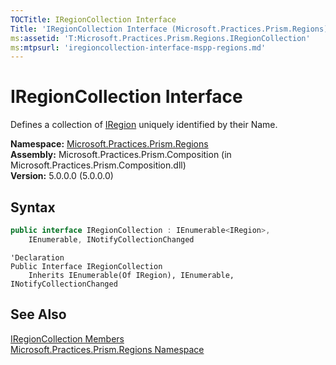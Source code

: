 ```yaml
---
TOCTitle: IRegionCollection Interface
Title: 'IRegionCollection Interface (Microsoft.Practices.Prism.Regions)'
ms:assetid: 'T:Microsoft.Practices.Prism.Regions.IRegionCollection'
ms:mtpsurl: 'iregioncollection-interface-mspp-regions.md'
---
```


# IRegionCollection Interface

Defines a collection of [IRegion](/patterns-practices/reference/iregion-interface-mspp-regions)
 uniquely identified by their Name.

**Namespace:** [Microsoft.Practices.Prism.Regions](/patterns-practices/reference/mspp-regions-behaviors-namespace)  
**Assembly:** Microsoft.Practices.Prism.Composition (in Microsoft.Practices.Prism.Composition.dll)  
**Version:** 5.0.0.0 (5.0.0.0)

## Syntax

```C#
public interface IRegionCollection : IEnumerable<IRegion>, 
	IEnumerable, INotifyCollectionChanged
```

```VB
'Declaration
Public Interface IRegionCollection
	Inherits IEnumerable(Of IRegion), IEnumerable, INotifyCollectionChanged
```
## See Also

[IRegionCollection Members](/patterns-practices/reference/iregioncollection-members-mspp-regions)  
[Microsoft.Practices.Prism.Regions Namespace](/patterns-practices/reference/mspp-regions-behaviors-namespace)
